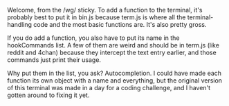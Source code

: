 Welcome, from the /wg/ sticky. To add a function to the terminal, it's probably best to put it in bin.js because term.js is where all the terminal-handling code and the most basic functions are. It's also pretty gross.

If you do add a function, you also have to put its name in the hookCommands list. A few of them are weird and should be in term.js (like reddit and 4chan) because they intercept the text entry earlier, and those commands just print their usage.

Why put them in the list, you ask? Autocompletion. I could have made each function its own object with a name and everything, but the original version of this terminal was made in a day for a coding challenge, and I haven't gotten around to fixing it yet.
